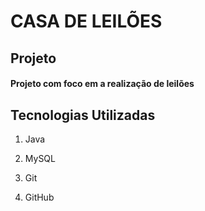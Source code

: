 # CASA DE LEILÕES

## Projeto

#### Projeto com foco em a realização de leilões

## Tecnologias Utilizadas 

1. Java

2. MySQL

3. Git

4. GitHub

   
